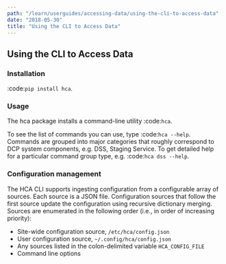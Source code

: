 ```yaml
---
path: "/learn/userguides/accessing-data/using-the-cli-to-access-data"
date: "2018-05-30"
title: "Using the CLI to Access Data"
---
```


## Using the CLI to Access Data

### Installation
:code:`pip install hca`.

### Usage
The hca package installs a command-line utility :code:`hca`.

To see the list of commands you can use, type :code:`hca --help`.  Commands are grouped into major categories that
roughly correspond to DCP system components, e.g. DSS, Staging Service.  To get detailed help for a particular
command group type, e.g. :code:`hca dss --help`.

### Configuration management
The HCA CLI supports ingesting configuration from a configurable array of sources. Each source is a JSON file.
Configuration sources that follow the first source update the configuration using recursive dictionary merging. Sources
are enumerated in the following order (i.e., in order of increasing priority):

- Site-wide configuration source, ``/etc/hca/config.json``
- User configuration source, ``~/.config/hca/config.json``
- Any sources listed in the colon-delimited variable ``HCA_CONFIG_FILE``
- Command line options


